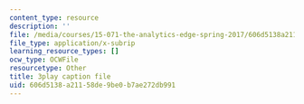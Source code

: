```yaml
---
content_type: resource
description: ''
file: /media/courses/15-071-the-analytics-edge-spring-2017/606d5138a21158de9be0b7ae272db991_ktGKsoTGIho.vtt
file_type: application/x-subrip
learning_resource_types: []
ocw_type: OCWFile
resourcetype: Other
title: 3play caption file
uid: 606d5138-a211-58de-9be0-b7ae272db991
---
```

